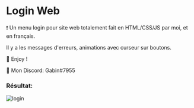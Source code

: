 # Login Web
❗ Un menu login pour site web totalement fait en HTML/CSS/JS par moi, et en français.

Il y a les messages d'erreurs, animations avec curseur sur boutons.

💖 Enjoy !

🎫 Mon Discord: Gabin#7955

### Résultat:

![login](https://user-images.githubusercontent.com/79531012/120941300-221be100-c722-11eb-8562-8838eccb19a3.PNG)
